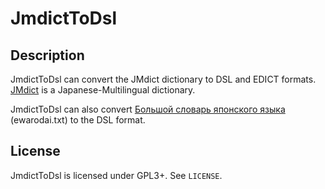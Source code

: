 # JmdictToDsl

## Description
JmdictToDsl can convert the JMdict dictionary to DSL and EDICT formats.
[JMdict](http://www.edrdg.org/jmdict/j_jmdict.html) is a Japanese-Multilingual dictionary.

JmdictToDsl can also convert [Большой словарь японского языка](http://e-lib.ua/dic/)
(ewarodai.txt) to the DSL format.

## License
JmdictToDsl is licensed under GPL3+. See `LICENSE`.
